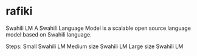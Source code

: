 # rafiki
Swahili LM
A Swahili Language Model is a scalable open source language model based on Swahili language.

Steps:
  Small Swahili LM
  Medium size Swahili LM
  Large size Swahili LM
